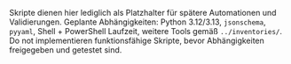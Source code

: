 Skripte dienen hier lediglich als Platzhalter für spätere Automationen und Validierungen.
Geplante Abhängigkeiten: Python 3.12/3.13, `jsonschema`, `pyyaml`, Shell + PowerShell Laufzeit, weitere Tools gemäß `../inventories/`.
Do not implementieren funktionsfähige Skripte, bevor Abhängigkeiten freigegeben und getestet sind.
